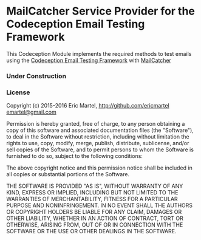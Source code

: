 # MailCatcher Service Provider for the Codeception Email Testing Framework

This Codeception Module implements the required methods to test emails using the [Codeception Email Testing Framework][CodeceptionEmailTestingFramework] with [MailCatcher]

### Under Construction

### License
Copyright (c) 2015-2016 Eric Martel, http://github.com/ericmartel <emartel@gmail.com>

Permission is hereby granted, free of charge, to any person obtaining a copy
of this software and associated documentation files (the "Software"), to deal
in the Software without restriction, including without limitation the rights
to use, copy, modify, merge, publish, distribute, sublicense, and/or sell
copies of the Software, and to permit persons to whom the Software is
furnished to do so, subject to the following conditions:

The above copyright notice and this permission notice shall be included in
all copies or substantial portions of the Software.

THE SOFTWARE IS PROVIDED "AS IS", WITHOUT WARRANTY OF ANY KIND, EXPRESS OR
IMPLIED, INCLUDING BUT NOT LIMITED TO THE WARRANTIES OF MERCHANTABILITY,
FITNESS FOR A PARTICULAR PURPOSE AND NONINFRINGEMENT. IN NO EVENT SHALL THE
AUTHORS OR COPYRIGHT HOLDERS BE LIABLE FOR ANY CLAIM, DAMAGES OR OTHER
LIABILITY, WHETHER IN AN ACTION OF CONTRACT, TORT OR OTHERWISE, ARISING FROM,
OUT OF OR IN CONNECTION WITH THE SOFTWARE OR THE USE OR OTHER DEALINGS IN
THE SOFTWARE.

   [MailCatcher]: http://mailcatcher.me
   [CodeceptionEmailTestingFramework]: https://github.com/ericmartel/codeception-email
   

